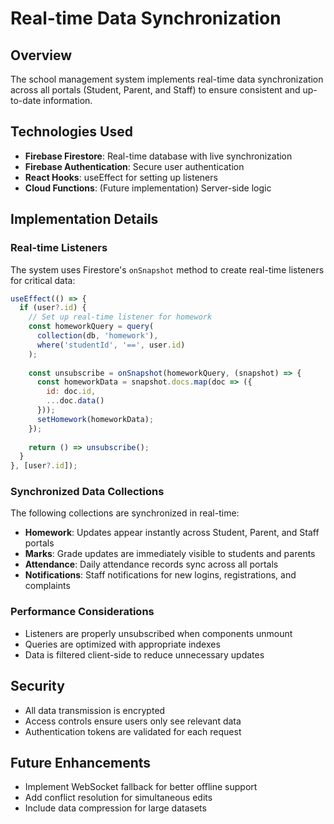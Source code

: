 # Real-time Data Synchronization

## Overview
The school management system implements real-time data synchronization across all portals (Student, Parent, and Staff) to ensure consistent and up-to-date information.

## Technologies Used
- **Firebase Firestore**: Real-time database with live synchronization
- **Firebase Authentication**: Secure user authentication
- **React Hooks**: useEffect for setting up listeners
- **Cloud Functions**: (Future implementation) Server-side logic

## Implementation Details

### Real-time Listeners
The system uses Firestore's `onSnapshot` method to create real-time listeners for critical data:

```javascript
useEffect(() => {
  if (user?.id) {
    // Set up real-time listener for homework
    const homeworkQuery = query(
      collection(db, 'homework'),
      where('studentId', '==', user.id)
    );
    
    const unsubscribe = onSnapshot(homeworkQuery, (snapshot) => {
      const homeworkData = snapshot.docs.map(doc => ({
        id: doc.id,
        ...doc.data()
      }));
      setHomework(homeworkData);
    });
    
    return () => unsubscribe();
  }
}, [user?.id]);
```

### Synchronized Data Collections
The following collections are synchronized in real-time:
- **Homework**: Updates appear instantly across Student, Parent, and Staff portals
- **Marks**: Grade updates are immediately visible to students and parents
- **Attendance**: Daily attendance records sync across all portals
- **Notifications**: Staff notifications for new logins, registrations, and complaints

### Performance Considerations
- Listeners are properly unsubscribed when components unmount
- Queries are optimized with appropriate indexes
- Data is filtered client-side to reduce unnecessary updates

## Security
- All data transmission is encrypted
- Access controls ensure users only see relevant data
- Authentication tokens are validated for each request

## Future Enhancements
- Implement WebSocket fallback for better offline support
- Add conflict resolution for simultaneous edits
- Include data compression for large datasets